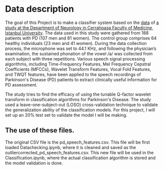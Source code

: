 # Data description
The goal of this Project is to make a classifier system based on the [data](https://archive.ics.uci.edu/dataset/470/parkinson+s+disease+classification) of [a study at the Department of Neurology in Cerrahpaşa Faculty of Medicine, Istanbul University](https://doi.org/10.1016/j.asoc.2018.10.022). The data used in this study were gathered from 188 patients with PD (107 men and 81 women). The control group comprises 64 healthy individuals (23 men and 41 women). During the data collection process, the microphone was set to 44.1 KHz, and following the physician’s examination, the sustained phonation of the vowel /a/ was collected from each subject with three repetitions. Various speech signal processing algorithms, including Time-Frequency Features, Mel Frequency Cepstral Coefficients (MFCCs), Wavelet Transform Features, Vocal Fold Features, and TWQT features, have been applied to the speech recordings of Parkinson's Disease (PD) patients to extract clinically useful information for PD assessment.

The study tries to find the efficacy of using the tunable Q-factor wavelet transform in classification algorithms for Parkinson's Disease. The study used a leave-one-subject-out (LOSO) cross-validation technique to validate the generalization ability of the classification models. For this project, I will set up an 20% test set to validate the model I will be making.

## The use of these files.
The original CSV file is the pd_speech_features.csv. This file will be first loaded Datachecking.ipynb, where it is cleaned and saved as the outliercorrected_pd_speech_features.csv. This new file will be used in the Classification.ipynb, where the actual classification algorithm is stored and the model validation is done.

